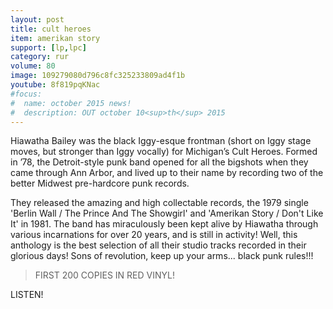 ```yaml
---
layout: post
title: cult heroes
item: amerikan story
support: [lp,lpc]
category: rur
volume: 80
image: 109279080d796c8fc325233809ad4f1b
youtube: 8f819pqKNac
#focus:
#  name: october 2015 news!
#  description: OUT october 10<sup>th</sup> 2015
---
```


Hiawatha Bailey was the black Iggy-esque frontman (short on Iggy stage moves, but stronger than Iggy vocally) for Michigan’s Cult Heroes. Formed in ’78, the Detroit-style punk band opened for all the bigshots when they came through Ann Arbor, and lived up to their name by recording two of the better Midwest pre-hardcore punk records.

They released the amazing and high collectable records, the 1979 single 'Berlin Wall / The Prince And The Showgirl' and 'Amerikan Story / Don't Like It' in 1981. The band has miraculously been kept alive by Hiawatha through various incarnations for over 20 years, and is still in activity! Well, this anthology is the best selection of all their studio tracks recorded in their glorious days! Sons of revolution, keep up your arms... black punk rules!!!

> FIRST 200 COPIES IN <span class="red">RED</span> VINYL!

LISTEN!
